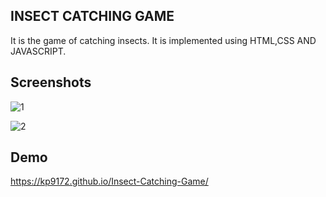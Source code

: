 
## INSECT CATCHING GAME

It is the game of catching insects.
It is implemented using HTML,CSS AND JAVASCRIPT.
## Screenshots
![1](https://user-images.githubusercontent.com/108786304/177489770-08e2741a-1411-4f15-949a-9590cc29f4cd.png)

![2](https://user-images.githubusercontent.com/108786304/177489852-ca83e32e-cc31-4357-8631-16f391ad1542.png)








## Demo
https://kp9172.github.io/Insect-Catching-Game/

